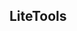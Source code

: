 ## LiteTools

<!--

**Here are some ideas to get you started:**

🙋‍♀️ LiteTools focuses on making lightweight open-sourced tools for computers. 
🌈 Contribution guidelines - how can the community get involved?
👩‍💻 Useful resources - where can the community find your docs? Is there anything else the community should know?
🍿 Fun facts - what does your team eat for breakfast?
-->
